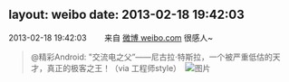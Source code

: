 layout: weibo
date: 2013-02-18 19:42:03
---
<meta name="referrer" content="no-referrer" />

2013-02-18 19:42:03  &nbsp;&nbsp;&nbsp;&nbsp;&nbsp;&nbsp; 来自 <a href="http://weibo.com/" rel="nofollow">微博 weibo.com</a>
很感人~
>  @精彩Android: "交流电之父”——尼古拉·特斯拉，一个被严重低估的天才，真正的极客之王！（via 工程师style） ​​​
>  ![图片](https://ww1.sinaimg.cn/large/8cf3d77cgw1e0lx161wbbj.jpg)
